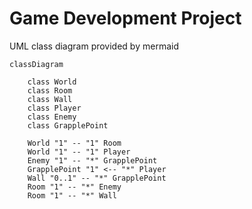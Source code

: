 # Game Development Project


UML class diagram provided by mermaid
```mermaid
classDiagram

    class World
    class Room
    class Wall
    class Player
    class Enemy
    class GrapplePoint

    World "1" -- "1" Room
    World "1" -- "1" Player
    Enemy "1" -- "*" GrapplePoint
    GrapplePoint "1" <-- "*" Player
    Wall "0..1" -- "*" GrapplePoint
    Room "1" -- "*" Enemy
    Room "1" -- "*" Wall

```
